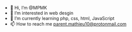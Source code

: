 - 👋 Hi, I’m @MPMK
- 👀 I’m interested in web desgin
- 🌱 I’m currently learning php, css, html, JavaScript
- 📫 How to reach me parent.mathieu10@protonmail.com
